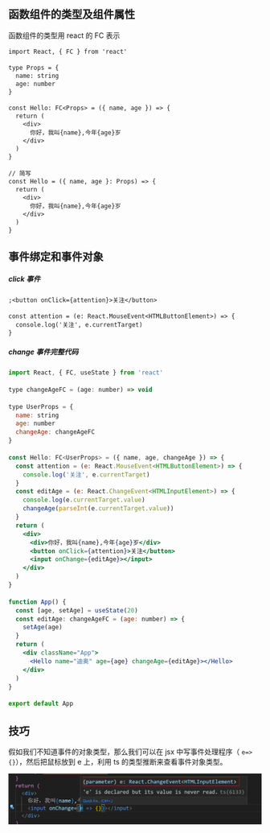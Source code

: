 ## 函数组件的类型及组件属性

函数组件的类型用 react 的 FC 表示

```tsx
import React, { FC } from 'react'

type Props = {
  name: string
  age: number
}

const Hello: FC<Props> = ({ name, age }) => {
  return (
    <div>
      你好，我叫{name},今年{age}岁
    </div>
  )
}

// 简写
const Hello = ({ name, age }: Props) => {
  return (
    <div>
      你好，我叫{name},今年{age}岁
    </div>
  )
}
```

## 事件绑定和事件对象

##### click 事件

```tsx
;<button onClick={attention}>关注</button>

const attention = (e: React.MouseEvent<HTMLButtonElement>) => {
  console.log('关注', e.currentTarget)
}
```

##### change 事件完整代码

```jsx
import React, { FC, useState } from 'react'

type changeAgeFC = (age: number) => void

type UserProps = {
  name: string
  age: number
  changeAge: changeAgeFC
}

const Hello: FC<UserProps> = ({ name, age, changeAge }) => {
  const attention = (e: React.MouseEvent<HTMLButtonElement>) => {
    console.log('关注', e.currentTarget)
  }
  const editAge = (e: React.ChangeEvent<HTMLInputElement>) => {
    console.log(e.currentTarget.value)
    changeAge(parseInt(e.currentTarget.value))
  }
  return (
    <div>
      <div>你好，我叫{name},今年{age}岁</div>
      <button onClick={attention}>关注</button>
      <input onChange={editAge}></input>
    </div>
  )
}

function App() {
  const [age, setAge] = useState(20)
  const editAge: changeAgeFC = (age: number) => {
    setAge(age)
  }
  return (
    <div className="App">
      <Hello name="迪奥" age={age} changeAge={editAge}></Hello>
    </div>
  )
}

export default App
```

## 技巧

假如我们不知道事件的对象类型，那么我们可以在 jsx 中写事件处理程序（ `e=>{}`），然后把鼠标放到 e 上，利用 ts 的类型推断来查看事件对象类型。

![image-20220801172335728](/img/image-20220801172335728.png)

